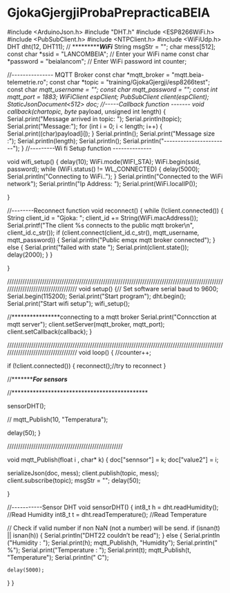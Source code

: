 # GjokaGjergjiProbaPrepracticaBEIA
#include <ArduinoJson.h>
#include "DHT.h"
#include <ESP8266WiFi.h>
#include <PubSubClient.h>
#include <NTPClient.h>
#include <WiFiUdp.h>
DHT dht(12, DHT11);
// **********************WiFi*************
String msgStr = "";
char mess[512];
const char *ssid = "LANCOMBEIA"; // Enter your WiFi name
const char *password = "beialancom";  // Enter WiFi password
int counter;



//--------------- MQTT Broker
const char *mqtt_broker = "mqtt.beia-telemetrie.ro";
const char *topic = "training/GjokaGjergji/esp8266test";
const char *mqtt_username = "";
const char *mqtt_password = "";
const int mqtt_port = 1883;
WiFiClient espClient;
PubSubClient client(espClient);
StaticJsonDocument<512> doc;
//-----Callback function -------
void callback(char*topic, byte* payload, unsigned int length)
{
  Serial.print("Message arrived in topic: ");
  Serial.println(topic);
  Serial.print("Message:");
  for (int i = 0; i < length; i++)
  {
    Serial.print((char)payload[i]);
  }
  Serial.println();
  Serial.print("Message size :");
  Serial.println(length);
  Serial.println();
  Serial.println("-----------------------");
}
//---------Wi fi Setup function --------------

void wifi_setup()
{
  delay(10);
  WiFi.mode(WIFI_STA);
  WiFi.begin(ssid, password);
  while (WiFi.status() != WL_CONNECTED)
  { 
    delay(5000);
    Serial.println("Connecting to WiFi..");
  }
  Serial.println("Connected to the WiFi network");
  Serial.println("Ip Address: ");
  Serial.print(WiFi.localIP());


}


//--------Reconnect function 
void reconnect()
{
  while (!client.connected())
  {
    String client_id = "Gjoka: ";
    client_id += String(WiFi.macAddress());
    Serial.printf("The client %s connects to the public mqtt broker\n", client_id.c_str());
    if (client.connect(client_id.c_str(), mqtt_username, mqtt_password))
    {
      Serial.println("Public emqx mqtt broker connected");
    }
    else
    {
      Serial.print("failed with state ");
      Serial.print(client.state());
      delay(2000);
    }
  }

}


///////////////////////////////////////////////////////////////////////////////////////////////////////////////////////////////////
void setup()
{// Set software serial baud to 9600;
  Serial.begin(115200);
  Serial.print("Start program");
  dht.begin();
  Serial.print("Start wifi setup");
  wifi_setup();
  


  //****************connecting to a mqtt broker
  Serial.print("Conncction at mqtt server");
  client.setServer(mqtt_broker, mqtt_port);
  client.setCallback(callback);
}




///////////////////////////////////////////////////////////////////////////////////////////////////////////////////////////////////
void loop()
{ //counter++;
  
  if (!client.connected())
  {
    reconnect();//try to reconnect
  }

  //**********************For sensors***************






  //*********************************************

   sensorDHT();

 // mqtt_Publish(10, "Temperatura");

  delay(50);
}


/////////////////////////////////////////////////////




void mqtt_Publish(float i , char* k)
{
  doc["sennsor"] = k;
  doc["value2"] = i;

  serializeJson(doc, mess);
  client.publish(topic, mess);
  client.subscribe(topic);
  msgStr = "";
  delay(50);

}

//-----------Sensor DHT
void sensorDHT()
{
  int8_t h = dht.readHumidity(); //Read Humidity
  int8_t t = dht.readTemperature(); //Read Temperature

  // Check if valid number if non NaN (not a number) will be send.
  if (isnan(t) || isnan(h))
  {
    Serial.println("DHT22 couldn’t be read");
  } else
  {
    Serial.println ("Humidity    : ");
    Serial.print(h);
    mqtt_Publish(h, "Humidity");
    Serial.println(" %");
    Serial.print("Temperature : ");
    Serial.print(t);
    mqtt_Publish(t, "Temperature");
    Serial.println(" C");

    delay(5000);
  }
}


